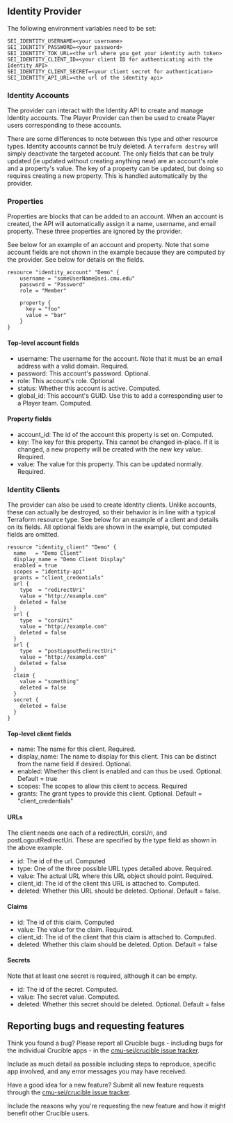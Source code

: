 ## Identity Provider
The following environment variables need to be set:
```
SEI_IDENTITY_USERNAME=<your username>
SEI_IDENTITY_PASSWORD=<your password>
SEI_IDENTITY_TOK_URL=<the url where you get your identity auth token>
SEI_IDENTITY_CLIENT_ID=<your client ID for authenticating with the Identity API>
SEI_IDENTITY_CLIENT_SECRET=<your client secret for authentication>
SEI_IDENTITY_API_URL=<the url of the identity api>
```

### Identity Accounts
The provider can interact with the Identity API to create and manage Identity accounts. The Player Provider can then be used to create Player users corresponding to these accounts.

There are some differences to note between this type and other resource types. Identity accounts cannot be truly deleted. A `terraform destroy` will simply deactivate the targeted account. The only fields that can be truly updated (ie updated without creating anything new) are an account's role and a property's value. The key of a property can be updated, but doing so requires creating a new property. This is handled automatically by the provider.

### Properties
Properties are blocks that can be added to an account. When an account is created, the API will automatically assign it a name, username, and email property. These three properties are ignored by the provider. 

See below for an example of an account and property. Note that some account fields are not shown in the example because they are computed by the provider. See below for details on the fields. 

```
resource "identity_account" "Demo" {
    username = "someUserName@sei.cmu.edu"
    password = "Password"
    role = "Member"

    property {
      key = "foo"
      value = "bar"
    }
}
```

#### Top-level account fields
- username: The username for the account. Note that it must be an email address with a valid domain. Required.
- password: This account's password. Optional. 
- role: This account's role. Optional
- status: Whether this account is active. Computed.
- global_id: This account's GUID. Use this to add a corresponding user to a Player team. Computed.

#### Property fields
- account_id: The id of the account this property is set on. Computed.
- key: The key for this property. This cannot be changed in-place. If it is changed, a new property will be created with the new key value. Required.
- value: The value for this property. This can be updated normally. Required.

### Identity Clients
The provider can also be used to create Identity clients. Unlike accounts, these can actually be destroyed, so their behavior is in line with a typical Terraform resource type. See below for an example of a client and details on its fields. All optional fields are shown in the example, but computed fields are omitted.

```
resource "identity_client" "Demo" {
  name   = "Demo Client"
  display_name = "Demo Client Display"
  enabled = true
  scopes = "identity-api"
  grants = "client_credentials"
  url {
    type  = "redirectUri"
    value = "http://example.com"
    deleted = false
  }
  url {
    type  = "corsUri"
    value = "http://example.com"
    deleted = false
  }
  url {
    type  = "postLogoutRedirectUri"
    value = "http://example.com"
    deleted = false
  }
  claim {
    value = "something"
    deleted = false
  }
  secret {
    deleted = false
  }
}
```

#### Top-level client fields
- name: The name for this client. Required.
- display_name: The name to display for this client. This can be distinct from the name field if desired. Optional.
- enabled: Whether this client is enabled and can thus be used. Optional. Default = true
- scopes: The scopes to allow this client to access. Required
- grants: The grant types to provide this client. Optional. Default = "client_credentials"

#### URLs
The client needs one each of a redirectUri, corsUri, and postLogoutRedirectUri. These are specified by the type field as shown in the above example.
- id: The id of the url. Computed
- type: One of the three possible URL types detailed above. Required.
- value: The actual URL where this URL object should point. Required.
- client_id: The id of the client this URL is attached to. Computed.
- deleted: Whether this URL should be deleted. Optional. Default = false.

#### Claims
- id: The id of this claim. Computed
- value: The value for the claim. Required.
- client_id: The id of the client that this claim is attached to. Computed.
- deleted: Whether this claim should be deleted. Option. Default = false

#### Secrets
Note that at least one secret is required, although it can be empty.
- id: The id of the secret. Computed.
- value: The secret value. Computed.
- deleted: Whether this secret should be deleted. Optional. Default = false

## Reporting bugs and requesting features

Think you found a bug? Please report all Crucible bugs - including bugs for the individual Crucible apps - in the [cmu-sei/crucible issue tracker](https://github.com/cmu-sei/crucible/issues). 

Include as much detail as possible including steps to reproduce, specific app involved, and any error messages you may have received.

Have a good idea for a new feature? Submit all new feature requests through the [cmu-sei/crucible issue tracker](https://github.com/cmu-sei/crucible/issues). 

Include the reasons why you're requesting the new feature and how it might benefit other Crucible users.
